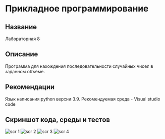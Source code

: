 # Прикладное программирование
## Название
Лабораторная 8
## Описание
Программа для нахождения последовательности случайных чисел в заданном объёме.
## Рекомендации
Язык написания python версии 3.9. Рекомендуемая среда - Visual studio code
## Скриншот кода, среды и тестов
![scr 1](https://user-images.githubusercontent.com/113243115/204862722-5d9f2415-b4fc-4fd5-bda0-14f709340e43.jpg)
![scr 2](https://user-images.githubusercontent.com/113243115/204862734-ba0d241f-82ed-47d1-8189-f7b72b50d01f.jpg)
![scr 3](https://user-images.githubusercontent.com/113243115/204862742-737283a2-11c4-4371-85f7-7ee3d5475ebc.jpg)
![scr 4](https://user-images.githubusercontent.com/113243115/204862749-86ef2de9-6cbd-4060-903e-ccd7a06e1018.jpg)
